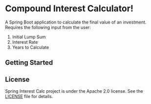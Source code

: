 <h1>Compound Interest Calculator!</h1>
<p>A Spring Boot application to calculate the final value of an investment. Requires the following input from the user:</p>

<ol>
<li>Initial Lump Sum</li>
<li>Interest Rate</li>
<li>Years to Calculate</li>
</ol>

<h2>Getting Started</h2>

<h2>License</h2>
<p>Spring Interest Calc project is under the Apache 2.0 license. See the <a href="/LICENSE.md">LICENSE</a> file for details.<p>
